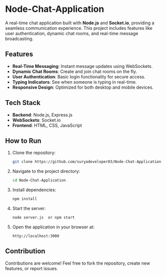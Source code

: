 # Node-Chat-Application 

A real-time chat application built with **Node.js** and **Socket.io**, providing a seamless communication experience. This project includes features like user authentication, dynamic chat rooms, and real-time message broadcasting. 

## Features 
- **Real-Time Messaging**: Instant message updates using WebSockets.  
- **Dynamic Chat Rooms**: Create and join chat rooms on the fly.  
- **User Authentication**: Basic login functionality for secure access.  
- **Typing Indicators**: See when someone is typing in real-time.  
- **Responsive Design**: Optimized for both desktop and mobile devices.  


## Tech Stack
- **Backend**: Node.js, Express.js
- **WebSockets**: Socket.io
- **Frontend**: HTML, CSS, JavaScript


## How to Run
1. Clone the repository:  
   ```bash
   git clone https://github.com/suryadeveloper03/Node-Chat-Application.git
   ```
2. Navigate to the project directory:  
   ```bash
   cd Node-Chat-Application
   ```
3. Install dependencies:  
   ```bash
   npm install
   ```
4. Start the server:  
   ```bash
   node server.js  or npm start
   ```
5. Open the application in your browser at:  
   ```
   http://localhost:3000
   ```

## Contribution
Contributions are welcome! Feel free to fork the repository, create new features, or report issues.

